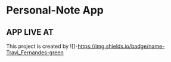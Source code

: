 # Personal-Note App

## APP LIVE AT

This project is created by ![]-https://img.shields.io/badge/name-Travi_Fernandes-green
